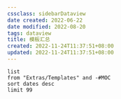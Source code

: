 ```yaml
---
cssclass: sidebarDataview
date created: 2022-06-22
date modified: 2022-08-20
tags: dataview
title: 模板汇总
created: 2022-11-24T11:37:51+08:00
updated: 2022-11-24T11:37:51+08:00
---
```


```dataview
list
from "Extras/Templates" and -#MOC
sort dates desc
limit 99
```
